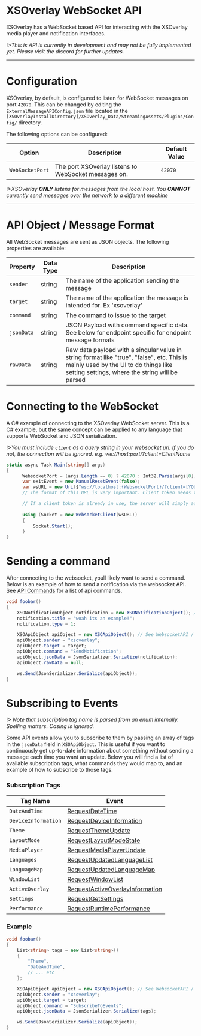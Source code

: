 # XSOverlay WebSocket API

XSOverlay has a WebSocket based API for interacting with the XSOverlay media player and notification interfaces. 

!>_This is API is currently in development and may not be fully implemented yet. Please visit the discord for further updates._

***
# Configuration

XSOverlay, by default, is configured to listen for WebSocket messages on port `42070`. This can be changed by editing the `ExternalMessageAPIConfig.json` file located in the `[XSOverlayInstallDirectory]/XSOverlay_Data/StreamingAssets/Plugins/Config/` directory.

The following options can be configured:

| Option | Description | Default Value |
| --- | --- | --- |
| `WebSocketPort` | The port XSOverlay listens to WebSocket messages on. | `42070` |


!>_XSOverlay **ONLY** listens for messages from the local host. You **CANNOT** currently send messages over the network to a different machine_

***

# API Object / Message Format

All WebSocket messages are sent as JSON objects. The following properties are available:

| Property | Data Type | Description |
| --- | --- | --- |
| `sender` | string | The name of the application sending the message |
| `target` | string | The name of the application the message is intended for. Ex 'xsoverlay'|
| `command` | string | The command to issue to the target |
| `jsonData` | string | JSON Payload with command specific data. See below for endpoint specific for endpoint message formats |
| `rawData` | string | Raw data payload with a singular value in string format like "true", "false", etc. This is mainly used by the UI to do things like setting settings, where the string will be parsed|


# Connecting to the WebSocket
A C# example of connecting to the XSOverlay WebSocket server. This is a C# example, but the same concept can be applied to any language that supports WebSocket and JSON serialization.

!>_You must include `client` as a query string in your websocket url. If you do not, the connection will be ignored. e.g. we://host:port/?client=ClientName_
```cs
static async Task Main(string[] args)
{
      WebsocketPort = (args.Length == 0) ? 42070 : Int32.Parse(args[0]);
      var exitEvent = new ManualResetEvent(false);
      var wsURL = new Uri($"ws://localhost:{WebsocketPort}/?client=[YOURAPPNAMEHERE]");
      // The format of this URL is very important. Client token needs to be there and should be the name of your application, if a client token is not present, the server will reject the connection.

      // If a client token is already in use, the server will simply add it to a list. This means that if anything sends a message to your client token, it will be sent to everything in that list for the token.
      
      using (Socket = new WebsocketClient(wsURL))
      {
          Socket.Start();
      }
}
```

# Sending a command
After connecting to the websocket, youll likely want to send a command. Below is an example of how to send a notification via the websocket API.
See [API Commands](apicommands) for a list of api commands.

```cs copy filename="CSharp"
void foobar()
{
    XSONotificationObject notification = new XSONotificationObject(); // See WebsocketAPI / XSONotificationObject for more information
    notification.title = "woah its an example!";
    notification.type = 1;

    XSOApiObject apiObject = new XSOApiObject(); // See WebsocketAPI / XSOApiObject for more information
    apiObject.sender = "xsoverlay";
    apiObject.target = target;
    apiObject.command = "SendNotification";
    apiObject.jsonData = JsonSerializer.Serialize(notification);
    apiObject.rawData = null;

    ws.Send(JsonSerializer.Serialize(apiObject));
}
```

# Subscribing to Events
!> _Note that subscription tag name is parsed from an enum internally. Spelling matters. Casing is ignored._

Some API events allow you to subscribe to them by passing an array of tags in the `jsonData` field in `XSOApiObject`.
This is useful if you want to continuously get up-to-date information about something without sending a message each time you want an update.
Below you will find a list of available subscription tags, what commands they would map to, and an example of how to subscribe to those tags.

### Subscription Tags
| Tag Name | Event |
| --- | --- |
| `DateAndTime` | [RequestDateTime](apicommands#RequestDateTime) |
| `DeviceInformation` | [RequestDeviceInformation](apicommands#RequestDeviceInformation) |
| `Theme` | [RequestThemeUpdate](apicommands#RequestThemeUpdate) |
| `LayoutMode` | [RequestLayoutModeState](apicommands#RequestLayoutModeState) |
| `MediaPlayer` | [RequestMediaPlayerUpdate](apicommands#RequestMediaPlayerUpdate) |
| `Languages` | [RequestUpdatedLanguageList](apicommands#RequestUpdatedLanguageList) |
| `LanguageMap` | [RequestUpdatedLanguageMap](apicommands#RequestUpdatedLanguageMap) |
| `WindowList` | [RequestWindowList](apicommands#RequestWindowList) |
| `ActiveOverlay` | [RequestActiveOverlayInformation](apicommands#RequestActiveOverlayInformation) |
| `Settings` | [RequestGetSettings](apicommands#RequestGetSettings) |
| `Performance` | [RequestRuntimePerformance](apicommands#RequestRuntimePerformance) |

### Example
```cs copy filename="CSharp"
void foobar()
{
    List<string> tags = new List<string>()
    {
        "Theme",
        "DateAndTime",
        // ... etc
    };

    XSOApiObject apiObject = new XSOApiObject(); // See WebsocketAPI / XSOApiObject for more information
    apiObject.sender = "xsoverlay";
    apiObject.target = target;
    apiObject.command = "SubscribeToEvents";
    apiObject.jsonData = JsonSerializer.Serialize(tags);

    ws.Send(JsonSerializer.Serialize(apiObject));
}
```